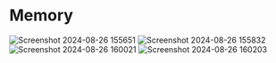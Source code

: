 # Memory
![Screenshot 2024-08-26 155651](https://github.com/user-attachments/assets/8a0d5034-5869-432d-8c5e-4780a904b9b8)
![Screenshot 2024-08-26 155832](https://github.com/user-attachments/assets/b432273c-841b-43ad-b8e1-b98c88bc40f6)
![Screenshot 2024-08-26 160021](https://github.com/user-attachments/assets/3665ee28-23e0-4998-9b82-cb1cc1dad47a)
![Screenshot 2024-08-26 160203](https://github.com/user-attachments/assets/b97ee950-f010-4936-8049-6d7c6fb5dc70)



